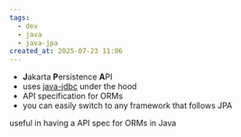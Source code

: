 ```yaml
---
tags:
  - dev
  - java
  - java-jpa
created_at: 2025-07-23 11:06
---
```

- **J**akarta **P**ersistence **A**PI
- uses [java-jdbc](../java-jdbc.md) under the hood
- API specification for ORMs
- you can easily switch to any framework that follows JPA

useful in having a API spec for ORMs in Java